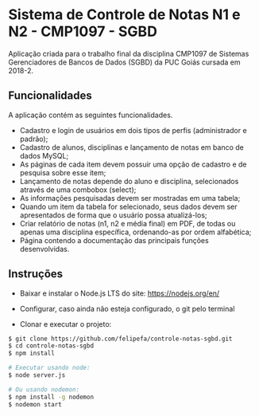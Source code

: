 # Sistema de Controle de Notas N1 e N2 - CMP1097 - SGBD

Aplicação criada para o trabalho final da disciplina CMP1097 de Sistemas Gerenciadores de Bancos de Dados (SGBD) da PUC Goiás cursada em 2018-2.

## Funcionalidades

A aplicação contém as seguintes funcionalidades.

- Cadastro e login de usuários em dois tipos de perfis (administrador e padrão);
- Cadastro de alunos, disciplinas e lançamento de notas em banco de dados MySQL;
- As páginas de cada item devem possuir uma opção de cadastro e de pesquisa sobre esse item;
- Lançamento de notas depende do aluno e disciplina, selecionados através de uma combobox (select);
- As informações pesquisadas devem ser mostradas em uma tabela;
- Quando um item da tabela for selecionado, seus dados devem ser apresentados de forma que o usuário possa atualizá-los;
- Criar relatório de notas (n1, n2 e média final) em PDF, de todas ou apenas uma disciplina específica, ordenando-as por ordem alfabética;
- Página contendo a documentação das principais funções desenvolvidas.

## Instruções

- Baixar e instalar o Node.js LTS do site: https://nodejs.org/en/

- Configurar, caso ainda não esteja configurado, o git pelo terminal

- Clonar e executar o projeto:
``` sh
$ git clone https://github.com/felipefa/controle-notas-sgbd.git
$ cd controle-notas-sgbd
$ npm install

# Executar usando node:
$ node server.js

# Ou usando nodemon:
$ npm install -g nodemon
$ nodemon start
```
